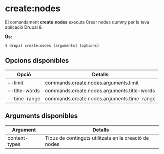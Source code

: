 # create:nodes
El comandament **create:nodes** executa Crear nodes dummy per la teva aplicació Drupal 8.

**Ús:**
```
$ drupal create:nodes [arguments] [options] 
```

## Opcions disponibles
Opció | Detalls
-------|-------------
--limit | commands.create.nodes.arguments.limit
--title-words | commands.create.nodes.arguments.title-words
--time-range | commands.create.nodes.arguments.time-range

## Arguments disponibles
Argument | Detalls
---------|-------------
content-types | Tipus de continguts utilitzats en la creació de nodes
